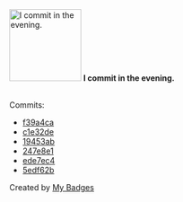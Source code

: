 <img src="https://my-badges.github.io/my-badges/evening-commits.png" alt="I commit in the evening." title="I commit in the evening." width="128">
<strong>I commit in the evening.</strong>
<br><br>

Commits:

- <a href="https://github.com/ZuBB/dotfiles/commit/f39a4caea098c6a2abf69177eb35d0a09ca4109c">f39a4ca</a>
- <a href="https://github.com/ZuBB/dotfiles/commit/c1e32de800a310da45081ac1651bfd1d53ecd15a">c1e32de</a>
- <a href="https://github.com/ZuBB/dotfiles/commit/19453ab31c626c242038924d1060255c1b991adb">19453ab</a>
- <a href="https://github.com/ZuBB/dotfiles/commit/247e8e1ba4a2ead06cecc4978a0c79411eb60ffa">247e8e1</a>
- <a href="https://github.com/ZuBB/dotfiles/commit/ede7ec415a584f0addb44b71ac57a38dbd127798">ede7ec4</a>
- <a href="https://github.com/ZuBB/dotfiles/commit/5edf62b6194d49114f4fe571d043d136a5a1b97d">5edf62b</a>


Created by <a href="https://github.com/my-badges/my-badges">My Badges</a>